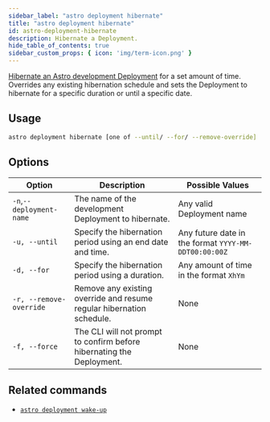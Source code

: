 ```yaml
---
sidebar_label: "astro deployment hibernate"
title: "astro deployment hibernate"
id: astro-deployment-hibernate
description: Hibernate a Deployment.
hide_table_of_contents: true
sidebar_custom_props: { icon: 'img/term-icon.png' }
---
```


[Hibernate an Astro development Deployment](deployment-resources.md#hibernate-a-development-deployment) for a set amount of time. Overrides any existing hibernation schedule and sets the Deployment to hibernate for a specific duration or until a specific date. 

## Usage

```sh
astro deployment hibernate [one of --until/ --for/ --remove-override]
```

## Options

| Option                   | Description                                                           | Possible Values                                      |
| ------------------------ | --------------------------------------------------------------------- | ---------------------------------------------------- |
| `-n`,`--deployment-name` | The name of the development Deployment to hibernate.                  | Any valid Deployment name                            |
| `-u, --until`            | Specify the hibernation period using an end date and time.            | Any future date in the format `YYYY-MM-DDT00:00:00Z` |
| `-d, --for`              | Specify the hibernation period using a duration.                      | Any amount of time in the format `XhYm`            |
| `-r, --remove-override`  | Remove any existing override and resume regular hibernation schedule. | None                                                 |
| `-f, --force`            | The CLI will not prompt to confirm before hibernating the Deployment. | None                                                 |

## Related commands 

- [`astro deployment wake-up`](astro-deployment-wake-up.md)